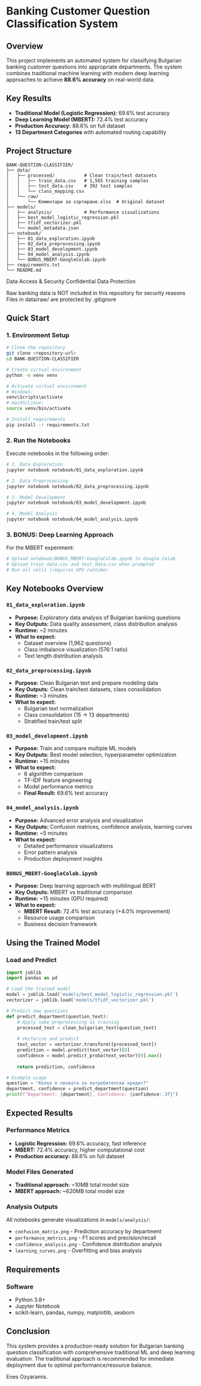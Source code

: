 # Banking Customer Question Classification System

##  Overview

This project implements an automated system for classifying Bulgarian banking customer questions into appropriate departments. The system combines traditional machine learning with modern deep learning approaches to achieve **88.6% accuracy** on real-world data.

##  Key Results

- **Traditional Model (Logistic Regression):** 69.6% test accuracy
- **Deep Learning Model (MBERT):** 72.4% test accuracy  
- **Production Accuracy:** 88.6% on full dataset
- **13 Department Categories** with automated routing capability

##  Project Structure

```
BANK-QUESTION-CLASSIFIER/
├── data/
│   ├── processed/           # Clean train/test datasets
│   │   ├── train_data.csv   # 1,565 training samples
│   │   ├── test_data.csv    # 392 test samples
│   │   └── class_mapping.csv
│   └── raw/
│       └── Коментари за сортиране.xlsx  # Original dataset
├── models/
│   ├── analysis/            # Performance visualizations
│   ├── best_model_logistic_regression.pkl
│   ├── tfidf_vectorizer.pkl
│   └── model_metadata.json
├── notebook/
│   ├── 01_data_exploration.ipynb
│   ├── 02_data_preprocessing.ipynb  
│   ├── 03_model_development.ipynb
│   ├── 04_model_analysis.ipynb
│   └── BONUS_MBERT-GoogleColab.ipynb
├── requirements.txt
└── README.md
```

Data Access & Security
Confidential Data Protection

Raw banking data is NOT included in this repository for security reasons
Files in data/raw/ are protected by .gitignore


##  Quick Start

### 1. Environment Setup

```bash
# Clone the repository
git clone <repository-url>
cd BANK-QUESTION-CLASSIFIER

# Create virtual environment
python -m venv venv

# Activate virtual environment
# Windows:
venv\Scripts\activate
# macOS/Linux:
source venv/bin/activate

# Install requirements
pip install -r requirements.txt
```

### 2. Run the Notebooks

Execute notebooks in the following order:

```bash
# 1. Data Exploration
jupyter notebook notebook/01_data_exploration.ipynb

# 2. Data Preprocessing  
jupyter notebook notebook/02_data_preprocessing.ipynb

# 3. Model Development
jupyter notebook notebook/03_model_development.ipynb

# 4. Model Analysis
jupyter notebook notebook/04_model_analysis.ipynb
```

### 3. BONUS: Deep Learning Approach

For the MBERT experiment:
```bash
# Upload notebook/BONUS_MBERT-GoogleColab.ipynb to Google Colab
# Upload train_data.csv and test_data.csv when prompted
# Run all cells (requires GPU runtime)
```

##  Key Notebooks Overview

### `01_data_exploration.ipynb`
- **Purpose:** Exploratory data analysis of Bulgarian banking questions
- **Key Outputs:** Data quality assessment, class distribution analysis
- **Runtime:** ~2 minutes
- **What to expect:** 
  - Dataset overview (1,962 questions)
  - Class imbalance visualization (576:1 ratio)
  - Text length distribution analysis

### `02_data_preprocessing.ipynb`
- **Purpose:** Clean Bulgarian text and prepare modeling data
- **Key Outputs:** Clean train/test datasets, class consolidation
- **Runtime:** ~3 minutes
- **What to expect:**
  - Bulgarian text normalization
  - Class consolidation (15 → 13 departments)
  - Stratified train/test split

### `03_model_development.ipynb`
- **Purpose:** Train and compare multiple ML models
- **Key Outputs:** Best model selection, hyperparameter optimization
- **Runtime:** ~15 minutes
- **What to expect:**
  - 6 algorithm comparison
  - TF-IDF feature engineering
  - Model performance metrics
  - **Final Result:** 69.6% test accuracy

### `04_model_analysis.ipynb`
- **Purpose:** Advanced error analysis and visualization
- **Key Outputs:** Confusion matrices, confidence analysis, learning curves
- **Runtime:** ~5 minutes
- **What to expect:**
  - Detailed performance visualizations
  - Error pattern analysis
  - Production deployment insights

### `BONUS_MBERT-GoogleColab.ipynb` 
- **Purpose:** Deep learning approach with multilingual BERT
- **Key Outputs:** MBERT vs traditional comparison
- **Runtime:** ~15 minutes (GPU required)
- **What to expect:**
  - **MBERT Result:** 72.4% test accuracy (+4.0% improvement)
  - Resource usage comparison
  - Business decision framework

##  Using the Trained Model

### Load and Predict

```python
import joblib
import pandas as pd

# Load the trained model
model = joblib.load('models/best_model_logistic_regression.pkl')
vectorizer = joblib.load('models/tfidf_vectorizer.pkl')

# Predict new questions
def predict_department(question_text):
    # Apply same preprocessing as training
    processed_text = clean_bulgarian_text(question_text)
    
    # Vectorize and predict
    text_vector = vectorizer.transform([processed_text])
    prediction = model.predict(text_vector)[0]
    confidence = model.predict_proba(text_vector)[0].max()
    
    return prediction, confidence

# Example usage
question = "Колко е лихвата за потребителски кредит?"
department, confidence = predict_department(question)
print(f"Department: {department}, Confidence: {confidence:.3f}")
```

##  Expected Results

### Performance Metrics
- **Logistic Regression:** 69.6% accuracy, fast inference
- **MBERT:** 72.4% accuracy, higher computational cost
- **Production accuracy:** 88.6% on full dataset

### Model Files Generated
- **Traditional approach:** ~10MB total model size
- **MBERT approach:** ~620MB total model size

### Analysis Outputs
All notebooks generate visualizations in `models/analysis/`:
- `confusion_matrix.png` - Prediction accuracy by department  
- `performance_metrics.png` - F1 scores and precision/recall
- `confidence_analysis.png` - Confidence distribution analysis
- `learning_curves.png` - Overfitting and bias analysis

##  Requirements

### Software
- Python 3.8+
- Jupyter Notebook
- scikit-learn, pandas, numpy, matplotlib, seaborn

##  Conclusion

This system provides a production-ready solution for Bulgarian banking question classification with comprehensive traditional ML and deep learning evaluation. The traditional approach is recommended for immediate deployment due to optimal performance/resource balance.

Enes Ozyaramis.